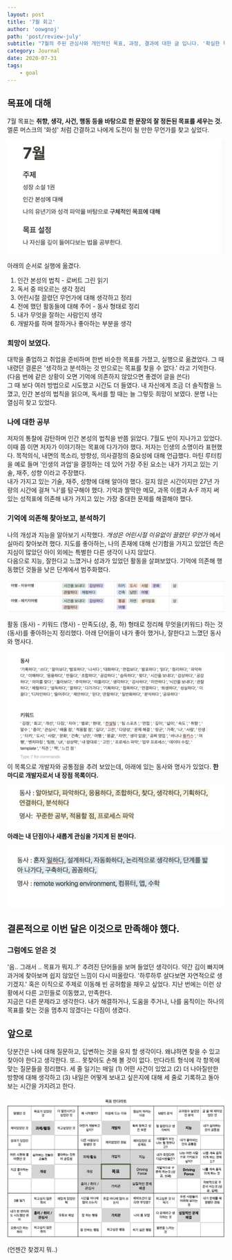 ```yaml
---
layout: post
title: '7월 회고'
author: 'oowgnoj'
path: 'post/review-july'
subtitle: "7월의 주된 관심사와 개인적인 목표, 과정, 결과에 대한 글 입니다. '확실한 목표'를 찾기 위해 고군분투 했던 과정을 소개합니다."
category: Journal
date: 2020-07-31
tags:
    - goal
---
```


## 목표에 대해

7월 목표는 **취향, 생각, 사건, 행동 등을 바탕으로 한 문장의 잘 정돈된 목표를 세우는 것.** 엘론 머스크의 '화성' 처럼 간결하고 나에게 도전이 될 만한 무언가를 찾고 싶었다.

![july-goal](./../images/in-post/Journal/july-goal.png)

아래의 순서로 실행에 옮겼다.

1. 인간 본성의 법칙 - 로버트 그린 읽기
2. 독서 중 떠오르는 생각 정리
3. 어린시절 끌렸던 무언가에 대해 생각하고 정리
4. 전에 했던 활동들에 대해 주어 - 동사 형태로 정리
5. 내가 무엇을 잘하는 사람인지 생각
6. 개발자를 하며 잘하거나 좋아하는 부분을 생각

### 희망이 보였다.

대학을 졸업하고 취업을 준비하며 한번 비슷한 목표를 가졌고, 실행으로 옮겼었다. 그 때 내렸던 결론은 '생각하고 분석하는 것 만으로는 목표를 찾을 수 없다.' 라고 기억한다. (다음 번에 같은 상황이 오면 기억에 의존하지 않았으면 좋겠어 글을 쓴다) \
그 때 보다 여러 방법으로 시도했고 시간도 더 들였다. 내 자신에게 조금 더 솔직함을 느꼈고, 인간 본성의 법칙을 읽으며, 독서를 할 때는 늘 그렇듯 희망이 보였다. 분명 나는 열심히 찾고 있었다.

### 나에 대한 공부

저자의 통찰에 감탄하며 인간 본성의 법칙을 반쯤 읽었다. 7월도 반이 지나가고 있었다. 이때 쯤 이면 저자가 이야기하는 목표에 다가가야 했다. 저자는 인생의 소명이라 표현했다. 목적의식, 내면의 목소리, 방향성, 의사결정의 중요성에 대해 언급했다. 마틴 루터킹을 예로 들며 '인생의 과업'을 결정하는 데 있어 가장 주된 요소는 내가 가지고 있는 기술, 재주, 성향 이라고 주장했다.\
내가 가지고 있는 기술, 재주, 성향에 대해 알아야 했다. 길지 않은 시간이지만 27년 가량의 시간에 걸쳐 '나'를 탐구해야 했다. 기억과 짤막한 메모, 과목 이름과 A-F 까지 써 있는 성적표에 의존해 내가 가지고 있는 가장 중대한 문제를 해결해야 했다.

### 기억에 의존해 찾아보고, 분석하기

나의 개성과 지능을 알아보기 시작했다. _개성은 어린시절 이유없이 끌렸던 무언가_ 에서 실마리 찾아보려 했다. 지도를 좋아하는, 나의 존재에 대해 신기함을 가지고 있었던 측은지심이 많았던 아이 외에는 특별한 다른 생각이 나지 않았다. \
다음으로 지능, 잘한다고 느꼈거나 성과가 있었던 활동을 살펴보았다. 기억에 의존해 행동했던 것들을 낮은 단계에서 범주화했다.

![july-goal](./../images/in-post/Journal/1.png)

활동 (동사) - 키워드 (명사) - 만족도(상, 중, 하) 형태로 정리해 무엇을(키워드) 하는 것(동사)를 좋아하는지 정리했다. 아래 단어들이 내가 좋아 했거나, 잘한다고 느꼈던 동사와 명사다.

![july-goal](./../images/in-post/Journal/2.png)
이 목록으로 개발자와 공통점을 추려 보았는데, 아래에 있는 동사와 명사가 있었다. **한 마디로 개발자로서 내 장점 목록이다.**

![july-goal](./../images/in-post/Journal/3.png)
**아래는 내 단점이나 새롭게 관심을 가지게 된 분야다.**

![july-goal](./../images/in-post/Journal/4.png)

## 결론적으로 이번 달은 이것으로 만족해야 했다.

### 그럼에도 얻은 것

'음.. 그래서 .. 목표가 뭐지..?' 추려진 단어들을 보며 들었던 생각이다. 약간 김이 빠지며 과거에 찾아보며 쉽지 않았던 느낌이 다시 떠올랐다. '하루하루 살다보면 자연적으로 생기겠지.' 혹은 이직으로 주제로 이동해 빈 공허함을 채우고 싶었다. 지난 번에는 이런 상황에서 다른 고민들로 이동했고, 만족한다.\
지금은 다른 문제라고 생각한다. 내가 해결하거나, 도움을 주거나, 나를 움직이는 하나의 목표를 찾는 것을 멈추지 않겠다는 다짐이 생겼다.

## 앞으로

당분간은 나에 대해 질문하고, 답변하는 것을 유지 할 생각이다. 왜냐하면 찾을 수 있고 찾아야 한다고 생각한다. 또... 못찾아도 손해 볼 것이 없다. 만다라트 형식에 각 항목에 맞는 질문들을 정리했다. 세 줄 일기는 매일 (1) 어떤 사건이 있었고 (2) 더 나아질만한 방향에 대해 생각하고 (3) 내일은 어떻게 보내고 싶은지에 대해 세 줄로 기록하고 돌아보는 시간을 가지려고 한다.

![july-goal](./../images/in-post/Journal/mandart.png)

(언젠간 찾겠지 뭐..)
